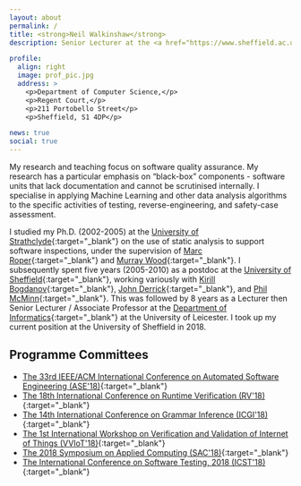 ```yaml
---
layout: about
permalink: /
title: <strong>Neil Walkinshaw</strong>
description: Senior Lecturer at the <a href="https://www.sheffield.ac.uk/dcs/indexdcs">Department of Computer Science</a>, at the University of Sheffield.

profile:
  align: right
  image: prof_pic.jpg
  address: >
    <p>Department of Computer Science,</p>
    <p>Regent Court,</p>
    <p>211 Portobello Street</p>
    <p>Sheffield, S1 4DP</p>

news: true
social: true
---
```


My research and teaching focus on software quality assurance. My research has a particular emphasis on “black-box” components - software units that lack documentation and cannot be scrutinised internally. I specialise in applying Machine Learning and other data analysis algorithms to the specific activities of testing, reverse-engineering, and safety-case assessment.

I studied my Ph.D. (2002-2005) at the [University of Strathclyde](https://www.strath.ac.uk/science/computerinformationsciences/){:target="\_blank"} on the use of static analysis to support software inspections, under the supervision of [Marc Roper](https://www.strath.ac.uk/staff/ropermarcdr/){:target="\_blank"} and [Murray Wood](https://personal.cis.strath.ac.uk/murray.wood/){:target="\_blank"}. I subsequently spent five years (2005-2010) as a postdoc at the [University of Sheffield](https://www.sheffield.ac.uk/dcs/indexdcs){:target="\_blank"}, working variously with [Kirill Bogdanov](https://www.sheffield.ac.uk/dcs/people/academic/kbogdanov){:target="\_blank"}, [John Derrick](https://www.sheffield.ac.uk/dcs/people/academic/jderrick){:target="\_blank"}, and [Phil McMinn](https://www.sheffield.ac.uk/dcs/people/academic/pmcminn){:target="\_blank"}. This was followed by 8 years as a Lecturer then Senior Lecturer / Associate Professor at the [Department of Informatics](https://www2.le.ac.uk/departments/informatics){:target="\_blank"} at the University of Leicester. I took up my current position at the University of Sheffield in 2018.

## Programme Committees

* [The 33rd IEEE/ACM International Conference on Automated Software Engineering (ASE'18)](http://www.ase2018.com/){:target="\_blank"}
* [The 18th International Conference on Runtime Verification (RV'18)](https://rv2018.isp.uni-luebeck.de/){:target="\_blank"}
* [The 14th International Conference on Grammar Inference (ICGI'18)](http://icgi2018.pwr.edu.pl/){:target="\_blank"}
* [The 1st International Workshop on Verification and Validation of Internet of Things (VVIoT'18)](https://web.fe.up.pt/~vviot2018/){:target="\_blank"}
* [The 2018 Symposium on Applied Computing (SAC'18)](https://www.sigapp.org/sac/sac2018/){:target="\_blank"}
* [The International Conference on Software Testing, 2018 (ICST'18)](http://www.es.mdh.se/icst2018/){:target="\_blank"}
